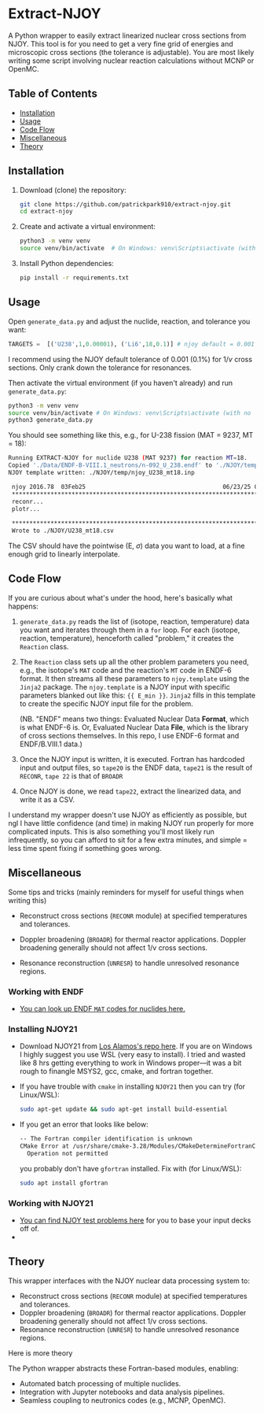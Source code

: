 # Extract-NJOY

A Python wrapper to easily extract linearized nuclear cross sections from NJOY. This tool is for you need to get a very fine grid of energies and microscopic cross sections (the tolerance is adjustable). You are most likely writing some script involving nuclear reaction calculations without MCNP or OpenMC.

## Table of Contents

- [Installation](#installation)
- [Usage](#usage)
- [Code Flow](#code-flow)
- [Miscellaneous](#miscellaneous)
- [Theory](#theory)

## Installation

1. Download (clone) the repository:
   ```bash
   git clone https://github.com/patrickpark910/extract-njoy.git
   cd extract-njoy
   ```
2. Create and activate a virtual environment:
   ```bash
   python3 -m venv venv
   source venv/bin/activate  # On Windows: venv\Scripts\activate (with no 'source' in front)
   ```
3. Install Python dependencies:
   ```bash
   pip install -r requirements.txt
   ```

## Usage

Open `generate_data.py` and adjust the nuclide, reaction, and tolerance you want:

```python
TARGETS =  [('U238',1,0.00001), ('Li6',18,0.1)] # njoy default = 0.001 (0.1%)
```

I recommend using the NJOY default tolerance of 0.001 (0.1%) for $1/v$ cross sections. Only crank down the tolerance for resonances.

Then activate the virtual environment (if you haven't already) and run `generate_data.py`:

```bash
python3 -m venv venv
source venv/bin/activate # On Windows: venv\Scripts\activate (with no 'source' in front)
python3 generate_data.py
```

You should see something like this, e.g., for U-238 fission (MAT = 9237, MT = 18):

```bash
Running EXTRACT-NJOY for nuclide U238 (MAT 9237) for reaction MT=18.
Copied './Data/ENDF-B-VIII.1_neutrons/n-092_U_238.endf' to './NJOY/temp' as 'tape20'.
NJOY template written: ./NJOY/temp/njoy_U238_mt18.inp

 njoy 2016.78  03Feb25                                       06/23/25 04:43:23
 *****************************************************************************
 reconr...                                                                0.0s
 plotr...                                                               184.6s
                                                                        187.2s
 *****************************************************************************
 Wrote to ./NJOY/U238_mt18.csv
```

The CSV should have the pointwise (E, $\sigma$) data you want to load, at a fine enough grid to linearly interpolate.

## Code Flow

If you are curious about what's under the hood, here's basically what happens:

1. `generate_data.py` reads the list of (isotope, reaction, temperature) data you want and iterates through them in a `for` loop. For each (isotope, reaction, temperature), henceforth called "problem," it creates the `Reaction` class.

2. The `Reaction` class sets up all the other problem parameters you need, e.g., the isotope's `MAT` code and the reaction's `MT` code in ENDF-6 format. It then streams all these parameters to `njoy.template` using the `Jinja2` package. The `njoy.template` is a NJOY input with specific parameters blanked out like this: `{{ E_min }}`. `Jinja2` fills in this template to create the specific NJOY input file for the problem. 

   (NB. "ENDF" means two things: Evaluated Nuclear Data **Format**, which is what ENDF-6 is. Or, Evaluated Nuclear Data **File**, which is the library of cross sections themselves. In this repo, I use ENDF-6 format and ENDF/B.VIII.1 data.)

3. Once the NJOY input is written, it is executed. Fortran has hardcoded input and output files, so `tape20` is the ENDF data, `tape21` is the result of `RECONR`, `tape 22` is that of `BROADR`

4. Once NJOY is done, we read `tape22`, extract the linearized data, and write it as a CSV.

I understand my wrapper doesn't use NJOY as efficiently as possible, but ngl I have little confidence (and time) in making NJOY run properly for more complicated inputs. This is also something you'll most likely run infrequently, so you can afford to sit for a few extra minutes, and simple = less time spent fixing if something goes wrong.

## Miscellaneous
Some tips and tricks (mainly reminders for myself for useful things when writing this)

- Reconstruct cross sections (`RECONR` module) at specified temperatures and tolerances.

- Doppler broadening (`BROADR`) for thermal reactor applications. Doppler broadening generally should not affect 1/v cross sections.

- Resonance reconstruction (`UNRESR`) to handle unresolved resonance regions.

  

  

### Working with ENDF

- [You can look up ENDF `MAT` codes for nuclides here.](https://www-nds.iaea.org/public/download-endf/TENDL-2017/Original/iso-mat.tendl-n.txt)

### Installing NJOY21

- Download NJOY21 from [Los Alamos's repo here](https://github.com/njoy/NJOY21). If you are on Windows I highly suggest you use WSL (very easy to install). I tried and wasted like 8 hrs getting everything to work in Windows proper—it was a bit rough to finangle MSYS2, gcc, cmake, and fortran together.

- If you have trouble with `cmake` in installing `NJOY21` then you can try (for Linux/WSL):

  ```bash
  sudo apt-get update && sudo apt-get install build-essential
  ```

- If you get an error that looks like below:

  ```bash
  -- The Fortran compiler identification is unknown
  CMake Error at /usr/share/cmake-3.28/Modules/CMakeDetermineFortranCompiler.cmake:341 (configure_file):
    Operation not permitted
  ```

  you probably don't have `gfortran` installed. Fix with (for Linux/WSL):

  ```bash
  sudo apt install gfortran
  ```


### Working with NJOY21

- [You can find NJOY test problems here](https://www.njoy21.io/NJOY2016/testDescription.html) for you to base your input decks off of.
- 

## Theory

This wrapper interfaces with the NJOY nuclear data processing system to:

- Reconstruct cross sections (`RECONR` module) at specified temperatures and tolerances.
- Doppler broadening (`BROADR`) for thermal reactor applications. Doppler broadening generally should not affect 1/v cross sections.
- Resonance reconstruction (`UNRESR`) to handle unresolved resonance regions.

Here is more theory 

The Python wrapper abstracts these Fortran-based modules, enabling:

- Automated batch processing of multiple nuclides.
- Integration with Jupyter notebooks and data analysis pipelines.
- Seamless coupling to neutronics codes (e.g., MCNP, OpenMC).
